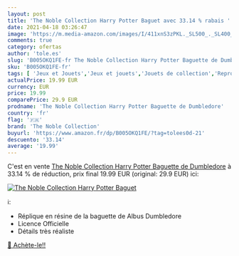```yaml
---
layout: post
title: 'The Noble Collection Harry Potter Baguet avec 33.14 % rabais '
date: 2021-04-18 03:26:47
image: 'https://m.media-amazon.com/images/I/411xnS3zPKL._SL500_._SL400_.jpg'
comments: true
category: ofertas
author: 'tole.es'
slug: 'B005OKQ1FE-fr The Noble Collection Harry Potter Baguette de Dumbledore'
sku: 'B005OKQ1FE-fr'
tags: [ 'Jeux et Jouets','Jeux et jouets','Jouets de collection','Reproductions et répliques','Reproductions, statues et bustes','the noble collection', ]
actualPrice: 19.99 EUR
currency: EUR
price: 19.99
comparePrice: 29.9 EUR
prodname: 'The Noble Collection Harry Potter Baguette de Dumbledore'
country: 'fr'
flag: '🇫🇷'
brand: 'The Noble Collection'
buyurl: 'https://www.amazon.fr/dp/B005OKQ1FE/?tag=tolees0d-21'
descuento: '33.14'
average: '19.99'
---
```


C'est en vente [The Noble Collection Harry Potter Baguette de Dumbledore](https://www.amazon.fr/dp/B005OKQ1FE/?tag=tolees0d-21)  à  33.14 % de réduction, prix final  19.99 EUR (original: 29.9 EUR) ici:

[![The Noble Collection Harry Potter Baguet](https://m.media-amazon.com/images/I/411xnS3zPKL._SL500_._SL400_.jpg)](https://www.amazon.fr/dp/B005OKQ1FE/?tag=tolees0d-21)

ℹ️:

- Réplique en résine de la baguette de Albus Dumbledore
- Licence Officielle
- Détails très réaliste

[🛒 Achète-le!!](https://www.amazon.fr/dp/B005OKQ1FE/?tag=tolees0d-21)
